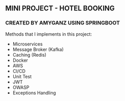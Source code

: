 ## MINI PROJECT - HOTEL BOOKING

### CREATED BY AMYGANZ USING SPRINGBOOT

Methods that I implements in this project:
- Microservices
- Message Broker (Kafka)
- Caching (Redis)
- Docker
- AWS
- CI/CD
- Unit Test
- JWT
- OWASP
- Exceptions Handling